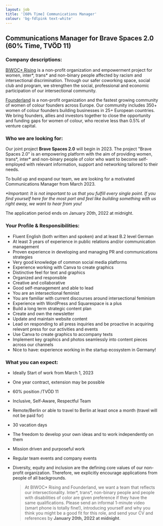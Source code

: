 ```yaml
---
layout: job
title: '[60% Time] Communications Manager'
colour: 'bg-fdlpink text-white'
---
```


## Communications Manager for Brave Spaces 2.0 (60% Time, TVÖD 11)

### Company descriptions:

[BIWOC\* Rising](https://biwoc-rising.org/) is a non-profit organization and empowerment project for women, inter\*, trans\* and non-binary people affected by racism and intersectional discrimination. Through our safer coworking space, social club and program, we strengthen the social, professional and economic participation of our intersectional community.

[Founderland](https://www.founderland.org/) is a non-profit organization and the fastest growing community of women of colour founders across Europe. Our community includes 350+ women of colour founders building businesses in 25+ European countries. We bring founders, allies and investors together to close the opportunity and funding gaps for women of colour, who receive less than 0.5% of venture capital.

### Who we are looking for:

Our joint project **Brave Spaces 2.0** will begin in 2023. The project "Brave Spaces 2.0" is an empowering platform with the aim of providing women, trans*, inter* and non-binary people of color who want to become self-employed with relevant information, support and networking tailored to their needs.

To build up and expand our team, we are looking for a motivated Communications Manager from March 2023.

_\*Important: It is not important to us that you fulfill every single point. If you find yourself here for the most part and feel like building something with us right away, we want to hear from you!_

The application period ends on January 20th, 2022 at midnight.

### Your Profile & Responsibilities:

- Fluent English (both written and spoken) and at least B.2 level German
- At least 3 years of experience in public relations and/or communication management
- Proven experience in developing and managing PR and communications strategies
- Very good knowledge of common social media platforms
- Experience working with Canva to create graphics
- Distinctive feel for text and graphics
- Organized and responsible
- Creative and collaborative
- Good self-management and able to lead
- You are an intersectional feminist
- You are familiar with current discourses around intersectional feminism
- Experience with WordPress and Squarespace is a plus
- Build a long term strategic content plan
- Create and own the newsletter
- Update and maintain website content
- Lead on responding to all press inquiries and be proactive in acquiring relevant press for our activities and events
- Use Canva to create graphics to accompany texts
- Implement key graphics and photos seamlessly into content pieces across our channels
- Nice to have: experience working in the startup ecosystem in Germany!

### What you can expect:

- Ideally Start of work from March 1, 2023
- One year contract, extension may be possible
- 60% position /TVÖD 11
- Inclusive, Self-Aware, Respectful Team
- Remote/Berlin or able to travel to Berlin at least once a month (travel will not be paid for)
- 30 vacation days
- The freedom to develop your own ideas and to work independently on them
- Mission driven and purposeful work
- Regular team events and company events
- Diversity, equity and inclusion are the defining core values of our non-profit organization. Therefore, we explicitly encourage applications from people of all backgrounds.

  > At BIWOC* Rising and Founderland, we want a team that reflects our intersectionality. Inter*, trans\*, non-binary people and people with disabilities of color are given preference if they have the same qualifications. Please send an informal 1-minute video (smart phone is totally fine!), introducing yourself and why you think you might be a good fit for this role, and send your CV and references by **January 20th, 2022 at midnight**.
